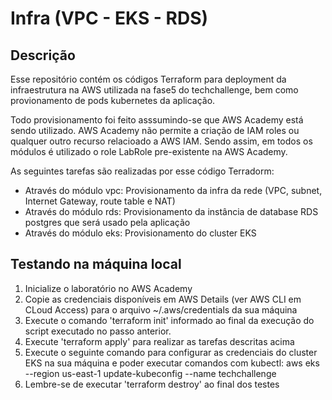 # Infra (VPC - EKS - RDS)

## Descrição

Esse repositório contém os códigos Terraform para deployment da infraestrutura na AWS utilizada na fase5 do techchallenge, bem como provionamento de pods kubernetes da aplicação.

Todo provisionamento foi feito asssumindo-se que AWS Academy está sendo utilizado.  AWS Academy não permite a criação de IAM roles ou qualquer outro recurso relacioado a AWS IAM. Sendo assim, em todos os módulos é utilizado o role LabRole pre-existente na AWS Academy.

As seguintes tarefas são realizadas por esse código Terradorm:

* Através do módulo vpc: Provisionamento da infra da rede (VPC, subnet, Internet Gateway, route table e NAT)
* Através do módulo rds: Provisionamento da instância de database RDS postgres que será usado pela aplicação
* Através do módulo eks: Provisionamento do cluster EKS

## Testando na máquina local

1. Inicialize o laboratório no AWS Academy
2. Copie as credenciais disponíveis em AWS Details (ver AWS CLI em CLoud Access) para o arquivo ~/.aws/credentials da sua máquina
4. Execute o comando 'terraform init' informado ao final da execução do script executado no passo anterior.
5. Execute 'terraform apply' para realizar as tarefas descritas acima
6. Execute o seguinte comando para configurar as credenciais do cluster EKS na sua máquina e poder executar comandos com kubectl:
   aws eks --region us-east-1 update-kubeconfig --name techchallenge
7. Lembre-se de executar 'terraform destroy' ao final dos testes